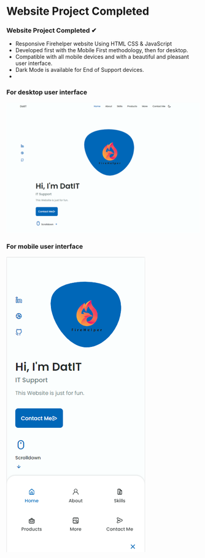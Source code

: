 # Website Project Completed
### Website Project Completed ✔
- Responsive Firehelper website Using HTML CSS & JavaScript
- Developed first with the Mobile First methodology, then for desktop.
- Compatible with all mobile devices and with a beautiful and pleasant user interface.
- Dark Mode is available for End of Support devices.
- 
### For desktop user interface
![Preview1.PNG](/Preview1.PNG)</center>
### For mobile user interface
![Preview2.PNG](/Preview2.PNG)
